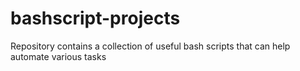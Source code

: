 # bashscript-projects
Repository contains a collection of useful bash scripts that can help automate various tasks
